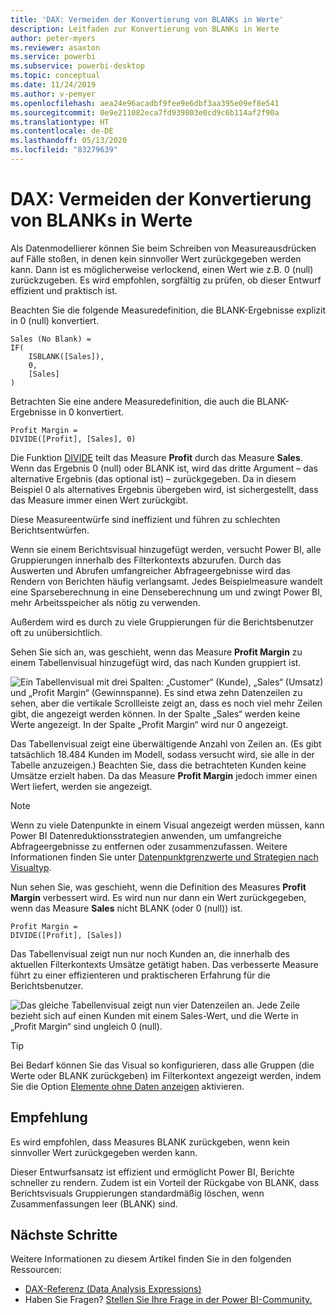 ```yaml
---
title: 'DAX: Vermeiden der Konvertierung von BLANKs in Werte'
description: Leitfaden zur Konvertierung von BLANKs in Werte
author: peter-myers
ms.reviewer: asaxton
ms.service: powerbi
ms.subservice: powerbi-desktop
ms.topic: conceptual
ms.date: 11/24/2019
ms.author: v-pemyer
ms.openlocfilehash: aea24e96acadbf9fee9e6dbf3aa395e09ef8e541
ms.sourcegitcommit: 0e9e211082eca7fd939803e0cd9c6b114af2f90a
ms.translationtype: HT
ms.contentlocale: de-DE
ms.lasthandoff: 05/13/2020
ms.locfileid: "83279639"
---
```

# <a name="dax-avoid-converting-blanks-to-values"></a>DAX: Vermeiden der Konvertierung von BLANKs in Werte

Als Datenmodellierer können Sie beim Schreiben von Measureausdrücken auf Fälle stoßen, in denen kein sinnvoller Wert zurückgegeben werden kann. Dann ist es möglicherweise verlockend, einen Wert wie z.B. 0 (null) zurückzugeben. Es wird empfohlen, sorgfältig zu prüfen, ob dieser Entwurf effizient und praktisch ist.

Beachten Sie die folgende Measuredefinition, die BLANK-Ergebnisse explizit in 0 (null) konvertiert.

```dax
Sales (No Blank) =
IF(
    ISBLANK([Sales]),
    0,
    [Sales]
)
```

Betrachten Sie eine andere Measuredefinition, die auch die BLANK-Ergebnisse in 0 konvertiert.

```dax
Profit Margin =
DIVIDE([Profit], [Sales], 0)
```

Die Funktion [DIVIDE](/dax/divide-function-dax) teilt das Measure **Profit** durch das Measure **Sales**. Wenn das Ergebnis 0 (null) oder BLANK ist, wird das dritte Argument – das alternative Ergebnis (das optional ist) – zurückgegeben. Da in diesem Beispiel 0 als alternatives Ergebnis übergeben wird, ist sichergestellt, dass das Measure immer einen Wert zurückgibt.

Diese Measureentwürfe sind ineffizient und führen zu schlechten Berichtsentwürfen.

Wenn sie einem Berichtsvisual hinzugefügt werden, versucht Power BI, alle Gruppierungen innerhalb des Filterkontexts abzurufen. Durch das Auswerten und Abrufen umfangreicher Abfrageergebnisse wird das Rendern von Berichten häufig verlangsamt. Jedes Beispielmeasure wandelt eine Sparseberechnung in eine Denseberechnung um und zwingt Power BI, mehr Arbeitsspeicher als nötig zu verwenden.

Außerdem wird es durch zu viele Gruppierungen für die Berichtsbenutzer oft zu unübersichtlich.

Sehen Sie sich an, was geschieht, wenn das Measure **Profit Margin** zu einem Tabellenvisual hinzugefügt wird, das nach Kunden gruppiert ist.

![Ein Tabellenvisual mit drei Spalten: „Customer“ (Kunde), „Sales“ (Umsatz) und „Profit Margin“ (Gewinnspanne). Es sind etwa zehn Datenzeilen zu sehen, aber die vertikale Scrollleiste zeigt an, dass es noch viel mehr Zeilen gibt, die angezeigt werden können. In der Spalte „Sales“ werden keine Werte angezeigt. In der Spalte „Profit Margin“ wird nur 0 angezeigt.](media/dax-avoid-converting-blank/table-visual-poor.png)

Das Tabellenvisual zeigt eine überwältigende Anzahl von Zeilen an. (Es gibt tatsächlich 18.484 Kunden im Modell, sodass versucht wird, sie alle in der Tabelle anzuzeigen.) Beachten Sie, dass die betrachteten Kunden keine Umsätze erzielt haben. Da das Measure **Profit Margin** jedoch immer einen Wert liefert, werden sie angezeigt.

> [!NOTE]
> Wenn zu viele Datenpunkte in einem Visual angezeigt werden müssen, kann Power BI Datenreduktionsstrategien anwenden, um umfangreiche Abfrageergebnisse zu entfernen oder zusammenzufassen. Weitere Informationen finden Sie unter [Datenpunktgrenzwerte und Strategien nach Visualtyp](../visuals/power-bi-data-points.md).

Nun sehen Sie, was geschieht, wenn die Definition des Measures **Profit Margin** verbessert wird. Es wird nun nur dann ein Wert zurückgegeben, wenn das Measure **Sales** nicht BLANK (oder 0 (null)) ist.

```dax
Profit Margin =
DIVIDE([Profit], [Sales])
```

Das Tabellenvisual zeigt nun nur noch Kunden an, die innerhalb des aktuellen Filterkontexts Umsätze getätigt haben. Das verbesserte Measure führt zu einer effizienteren und praktischeren Erfahrung für die Berichtsbenutzer.

![Das gleiche Tabellenvisual zeigt nun vier Datenzeilen an. Jede Zeile bezieht sich auf einen Kunden mit einem Sales-Wert, und die Werte in „Profit Margin“ sind ungleich 0 (null).](media/dax-avoid-converting-blank/table-visual-good.png)

> [!TIP]
> Bei Bedarf können Sie das Visual so konfigurieren, dass alle Gruppen (die Werte oder BLANK zurückgeben) im Filterkontext angezeigt werden, indem Sie die Option [Elemente ohne Daten anzeigen](../create-reports/desktop-show-items-no-data.md) aktivieren.

## <a name="recommendation"></a>Empfehlung

Es wird empfohlen, dass Measures BLANK zurückgeben, wenn kein sinnvoller Wert zurückgegeben werden kann.

Dieser Entwurfsansatz ist effizient und ermöglicht Power BI, Berichte schneller zu rendern. Zudem ist ein Vorteil der Rückgabe von BLANK, dass Berichtsvisuals Gruppierungen standardmäßig löschen, wenn Zusammenfassungen leer (BLANK) sind.

## <a name="next-steps"></a>Nächste Schritte

Weitere Informationen zu diesem Artikel finden Sie in den folgenden Ressourcen:

- [DAX-Referenz (Data Analysis Expressions)](/dax/)
- Haben Sie Fragen? [Stellen Sie Ihre Frage in der Power BI-Community.](https://community.powerbi.com/)

